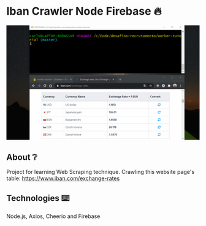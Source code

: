 # Iban Crawler Node Firebase 🔥

![Home Screen](./crawler-node-firebase.gif)

## About ❔
Project for learning Web Scraping technique.
Crawling this website page's table: https://www.iban.com/exchange-rates

## Technologies ⌨️
Node.js, Axios, Cheerio and Firebase
